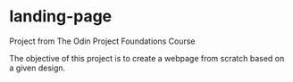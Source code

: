# landing-page

Project from The Odin Project Foundations Course

The objective of this project is to create a webpage from scratch based on a given design.